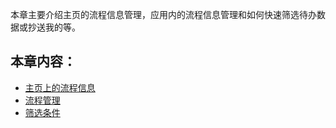 本章主要介绍主页的流程信息管理，应用内的流程信息管理和如何快速筛选待办数据或抄送我的等。

## 本章内容：

* [主页上的流程信息](7-2-1主页上的流程信息.md)
* [流程管理](7-2-2流程管理.md)
* [筛选条件](7-2-3流程查询.md)

